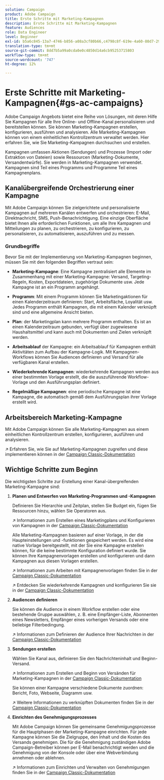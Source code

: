 ```yaml
---
solution: Campaign
product: Adobe Campaign
title: Erste Schritte mit Marketing-Kampagnen
description: Erste Schritte mit Marketing-Kampagnen
feature: Audiences
role: Data Engineer
level: Beginner
exl-id: b5a6c845-13a7-4746-b856-a08a3cf80b66,c4798c8f-619e-4a60-80d7-29b9e4c61168
translation-type: tm+mt
source-git-commit: 8dd7b5a99a0cda0e0c4850d14a6cb95253715803
workflow-type: tm+mt
source-wordcount: '747'
ht-degree: 12%

---
```


# Erste Schritte mit Marketing-Kampagnen{#gs-ac-campaigns}

Adobe Campaign Angebots bietet eine Reihe von Lösungen, mit deren Hilfe Sie Kampagnen für alle Ihre Online- und Offline-Kanal personalisieren und bereitstellen können. Sie können Marketing-Kampagnen erstellen, konfigurieren, ausführen und analysieren. Alle Marketing-Kampagnen können von einem einheitlichen Kontrollzentrum verwaltet werden. Hier erfahren Sie, wie Sie Marketing-Kampagnen durchsuchen und erstellen.

Kampagnen umfassen Aktionen (Sendungen) und Prozesse (Import oder Extraktion von Dateien) sowie Ressourcen (Marketing-Dokumente, Versandentwürfe). Sie werden in Marketing-Kampagnen verwendet. Kampagnen sind Teil eines Programms und Programme Teil eines Kampagnenplans.

## Kanalübergreifende Orchestrierung einer Kampagne

Mit Adobe Campaign können Sie zielgerichtete und personalisierte Kampagnen auf mehreren Kanälen entwerfen und orchestrieren: E-Mail, Direktnachricht, SMS, Push-Benachrichtigung. Eine einzige Oberfläche bietet Ihnen alle erforderlichen Funktionen, um alle Ihre Kampagnen und Mitteilungen zu planen, zu orchestrieren, zu konfigurieren, zu personalisieren, zu automatisieren, auszuführen und zu messen.

### Grundbegriffe

Bevor Sie mit der Implementierung von Marketing-Kampagnen beginnen, müssen Sie mit den folgenden Begriffen vertraut sein:

* **Marketing-Kampagne**: Eine Kampagne zentralisiert alle Elemente im Zusammenhang mit einer Marketing-Kampagne: Versand, Targeting-Regeln, Kosten, Exportdateien, zugehörige Dokumente usw. Jede Kampagne ist an ein Programm angehängt.

* **Programm**: Mit einem Programm können Sie Marketingaktionen für einen Kalenderzeitraum definieren: Start, Arbeitsfläche, Loyalität usw. Jedes Programm enthält Kampagnen, die mit einem Kalender verknüpft sind und eine allgemeine Ansicht bieten.

* **Plan**: der Marketingplan kann mehrere Programm enthalten. Es ist an einen Kalenderzeitraum gebunden, verfügt über zugewiesene Haushaltsmittel und kann auch mit Dokumenten und Zielen verknüpft werden.

* **Arbeitsablauf** der Kampagne: ein Arbeitsablauf für Kampagnen enthält Aktivitäten zum Aufbau der Kampagne-Logik. Mit Kampagnen-Workflows können Sie Audiencen definieren und Versand für alle verfügbaren Kanal erstellen.

* **Wiederkehrende Kampagnen**: wiederkehrende Kampagnen werden aus einer bestimmten Vorlage erstellt, die die auszuführende Workflow-Vorlage und den Ausführungsplan definiert.

* **Regelmäßige Kampagnen**: eine periodische Kampagne ist eine Kampagne, die automatisch gemäß dem Ausführungsplan ihrer Vorlage erstellt wird.

## Arbeitsbereich Marketing-Kampagne

Mit Adobe Campaign können Sie alle Marketing-Kampagnen aus einem einheitlichen Kontrollzentrum erstellen, konfigurieren, ausführen und analysieren.

:arrow_upper_right: Erfahren Sie, wie Sie auf Marketing-Kampagnen zugreifen und diese implementieren können in der [Campaign Classic-Dokumentation](https://experienceleague.adobe.com/docs/campaign-classic/using/orchestrating-campaigns/about-marketing-campaigns/accessing-marketing-campaigns.html?lang=en#orchestrating-campaigns)


## Wichtige Schritte zum Beginn

Die wichtigsten Schritte zur Erstellung einer Kanal-übergreifenden Marketing-Kampagne sind:

1. **Planen und Entwerfen von Marketing-Programmen und -Kampagnen**

   Definieren Sie Hierarchie und Zeitplan, stellen Sie Budget ein, fügen Sie Ressourcen hinzu, wählen Sie Operatoren aus.

   :arrow_upper_right: Informationen zum Erstellen eines Marketingplans und Konfigurieren von Kampagnen in der [Campaign Classic-Dokumentation](https://experienceleague.adobe.com/docs/campaign-classic/using/orchestrating-campaigns/orchestrate-campaigns/setting-up-marketing-campaigns.html?lang=en#creating-plan-and-program-hierarchy)

   Alle Marketing-Kampagnen basieren auf einer Vorlage, in der die Haupteinstellungen und -funktionen gespeichert werden. Es wird eine native Vorlage bereitgestellt, mit der Sie eine Kampagne erstellen können, für die keine bestimmte Konfiguration definiert wurde. Sie können Ihre Kampagnenvorlagen erstellen und konfigurieren und dann Kampagnen aus diesen Vorlagen erstellen.

   :arrow_upper_right: Informationen zum Arbeiten mit Kampagnenvorlagen finden Sie in der [Campaign Classic-Dokumentation](https://experienceleague.adobe.com/docs/campaign-classic/using/orchestrating-campaigns/orchestrate-campaigns/marketing-campaign-templates.html?lang=en#orchestrating-campaigns)

   :arrow_upper_right: Entdecken Sie wiederkehrende Kampagnen und konfigurieren Sie sie in der [Campaign Classic-Dokumentation](https://experienceleague.adobe.com/docs/campaign-classic/using/orchestrating-campaigns/orchestrate-campaigns/setting-up-marketing-campaigns.html?lang=en#recurring-and-periodic-campaigns)

1. **Audiencen definieren**

   Sie können die Audience in einem Workflow erstellen oder eine bestehende Gruppe auswählen, z. B. eine Empfänger-Liste, Abonnenten eines Newsletters, Empfänger eines vorherigen Versands oder eine beliebige Filterbedingung.

   :arrow_upper_right: Informationen zum Definieren der Audience Ihrer Nachrichten in der [Campaign Classic-Dokumentation](https://experienceleague.adobe.com/docs/campaign-classic/using/orchestrating-campaigns/orchestrate-campaigns/marketing-campaign-target.html?lang=en#orchestrating-campaigns)

1. **Sendungen erstellen**

   Wählen Sie Kanal aus, definieren Sie den Nachrichteninhalt und Beginn-Versand.

   :arrow_upper_right: Informationen zum Erstellen und Beginn von Versänden für Marketing-Kampagnen in der [Campaign Classic-Dokumentation](https://experienceleague.adobe.com/docs/campaign-classic/using/orchestrating-campaigns/orchestrate-campaigns/marketing-campaign-deliveries.html?lang=en#creating-deliveries)

   Sie können einer Kampagne verschiedene Dokumente zuordnen: Bericht, Foto, Webseite, Diagramm usw.

   :arrow_upper_right: Weitere Informationen zu verknüpften Dokumenten finden Sie in der [Campaign Classic-Dokumentation](https://experienceleague.adobe.com/docs/campaign-classic/using/orchestrating-campaigns/orchestrate-campaigns/marketing-campaign-assets.html?lang=en#adding-documents)

1. **Einrichten des Genehmigungsprozesses**

   Mit Adobe Campaign können Sie gemeinsame Genehmigungsprozesse für die Hauptphasen der Marketing-Kampagne einrichten. Für jede Kampagne können Sie die Zielgruppe, den Inhalt und die Kosten des Versands genehmigen. Die für die Genehmigung zuständigen Adobe Campaign-Betreiber können per E-Mail benachrichtigt werden und die Genehmigung von der Konsole oder über eine Webverbindung annehmen oder ablehnen.

   :arrow_upper_right: Informationen zum Einrichten und Verwalten von Genehmigungen finden Sie in der [Campaign Classic-Dokumentation](https://experienceleague.adobe.com/docs/campaign-classic/using/orchestrating-campaigns/orchestrate-campaigns/marketing-campaign-approval.html?lang=en#orchestrating-campaigns)

